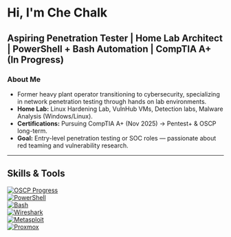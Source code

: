 # Hi, I'm Che Chalk  
## Aspiring Penetration Tester | Home Lab Architect | PowerShell + Bash Automation | CompTIA A+ (In Progress)  

### About Me  
- Former heavy plant operator transitioning to cybersecurity, specializing in network penetration testing through hands on lab environments.
- **Home Lab:** Linux Hardening Lab, VulnHub VMs, Detection labs, Malware Analysis (Windows/Linux).  
- **Certifications:** Pursuing CompTIA A+ (Nov 2025) → Pentest+ & OSCP long-term.  
- **Goal:** Entry-level penetration testing or SOC roles — passionate about red teaming and vulnerability research.  

---

## Skills & Tools  

[![OSCP Progress](https://img.shields.io/badge/OSCP-In_Progress-orange?logo=offensive-security&logoColor=white)](https://)  
[![PowerShell](https://img.shields.io/badge/PowerShell-5391FE?logo=powershell&logoColor=white)](https://)  
[![Bash](https://img.shields.io/badge/Bash-4EAA25?logo=gnu-bash&logoColor=white)](https://)  
[![Wireshark](https://img.shields.io/badge/Wireshark-1679A7?logo=wireshark&logoColor=white)](https://)  
[![Metasploit](https://img.shields.io/badge/Metasploit-FF0000?logo=metasploit&logoColor=white)](https://)  
[![Proxmox](https://img.shields.io/badge/Proxmox-E57000?logo=proxmox&logoColor=white)](https://)  
